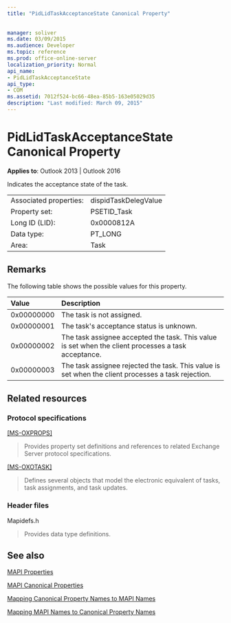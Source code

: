 ```yaml
---
title: "PidLidTaskAcceptanceState Canonical Property"
 
 
manager: soliver
ms.date: 03/09/2015
ms.audience: Developer
ms.topic: reference
ms.prod: office-online-server
localization_priority: Normal
api_name:
- PidLidTaskAcceptanceState
api_type:
- COM
ms.assetid: 7012f524-bc66-48ea-85b5-163e05029d35
description: "Last modified: March 09, 2015"
---
```


# PidLidTaskAcceptanceState Canonical Property

  
  
**Applies to**: Outlook 2013 | Outlook 2016 
  
Indicates the acceptance state of the task.
  
|||
|:-----|:-----|
|Associated properties:  <br/> |dispidTaskDelegValue  <br/> |
|Property set:  <br/> |PSETID_Task  <br/> |
|Long ID (LID):  <br/> |0x0000812A  <br/> |
|Data type:  <br/> |PT_LONG  <br/> |
|Area:  <br/> |Task  <br/> |
   
## Remarks

The following table shows the possible values for this property.
  
|**Value**|**Description**|
|:-----|:-----|
|0x00000000  <br/> |The task is not assigned.  <br/> |
|0x00000001  <br/> |The task's acceptance status is unknown.  <br/> |
|0x00000002  <br/> |The task assignee accepted the task. This value is set when the client processes a task acceptance.  <br/> |
|0x00000003  <br/> |The task assignee rejected the task. This value is set when the client processes a task rejection.  <br/> |
   
## Related resources

### Protocol specifications

[[MS-OXPROPS]](https://msdn.microsoft.com/library/f6ab1613-aefe-447d-a49c-18217230b148%28Office.15%29.aspx)
  
> Provides property set definitions and references to related Exchange Server protocol specifications.
    
[[MS-OXOTASK]](https://msdn.microsoft.com/library/55600ec0-6195-4730-8436-59c7931ef27e%28Office.15%29.aspx)
  
> Defines several objects that model the electronic equivalent of tasks, task assignments, and task updates.
    
### Header files

Mapidefs.h
  
> Provides data type definitions.
    
## See also



[MAPI Properties](mapi-properties.md)
  
[MAPI Canonical Properties](mapi-canonical-properties.md)
  
[Mapping Canonical Property Names to MAPI Names](mapping-canonical-property-names-to-mapi-names.md)
  
[Mapping MAPI Names to Canonical Property Names](mapping-mapi-names-to-canonical-property-names.md)

